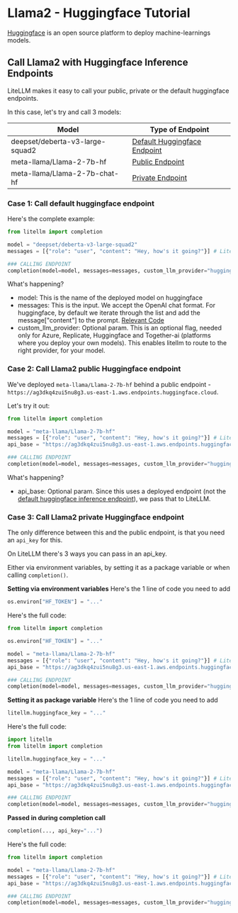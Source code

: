 # Llama2 - Huggingface Tutorial
[Huggingface](https://huggingface.co/) is an open source platform to deploy machine-learnings models.

## Call Llama2 with Huggingface Inference Endpoints
LiteLLM makes it easy to call your public, private or the default huggingface endpoints.

In this case, let's try and call 3 models:

| Model                                   | Type of Endpoint |
| --------------------------------------- | ---------------- |
| deepset/deberta-v3-large-squad2         | [Default Huggingface Endpoint](#case-1-call-default-huggingface-endpoint) |
| meta-llama/Llama-2-7b-hf                | [Public Endpoint](#case-2-call-llama2-public-huggingface-endpoint)              |
| meta-llama/Llama-2-7b-chat-hf           | [Private Endpoint](#case-3-call-llama2-private-huggingface-endpoint)             |

### Case 1: Call default huggingface endpoint

Here's the complete example:

```python
from litellm import completion

model = "deepset/deberta-v3-large-squad2"
messages = [{"role": "user", "content": "Hey, how's it going?"}] # LiteLLM follows the OpenAI format

### CALLING ENDPOINT
completion(model=model, messages=messages, custom_llm_provider="huggingface")
```

What's happening?
- model: This is the name of the deployed model on huggingface
- messages: This is the input. We accept the OpenAI chat format. For huggingface, by default we iterate through the list and add the message["content"] to the prompt. [Relevant Code](https://github.com/BerriAI/litellm/blob/6aff47083be659b80e00cb81eb783cb24db2e183/litellm/llms/huggingface_restapi.py#L46)
- custom_llm_provider: Optional param. This is an optional flag, needed only for Azure, Replicate, Huggingface and Together-ai (platforms where you deploy your own models). This enables litellm to route to the right provider, for your model.

### Case 2: Call Llama2 public Huggingface endpoint

We've deployed `meta-llama/Llama-2-7b-hf` behind a public endpoint - `https://ag3dkq4zui5nu8g3.us-east-1.aws.endpoints.huggingface.cloud`.

Let's try it out:
```python
from litellm import completion

model = "meta-llama/Llama-2-7b-hf"
messages = [{"role": "user", "content": "Hey, how's it going?"}] # LiteLLM follows the OpenAI format
api_base = "https://ag3dkq4zui5nu8g3.us-east-1.aws.endpoints.huggingface.cloud"

### CALLING ENDPOINT
completion(model=model, messages=messages, custom_llm_provider="huggingface", api_base=api_base)
```

What's happening?
- api_base: Optional param. Since this uses a deployed endpoint (not the [default huggingface inference endpoint](https://github.com/BerriAI/litellm/blob/6aff47083be659b80e00cb81eb783cb24db2e183/litellm/llms/huggingface_restapi.py#L35)), we pass that to LiteLLM.

### Case 3: Call Llama2 private Huggingface endpoint

The only difference between this and the public endpoint, is that you need an `api_key` for this.

On LiteLLM there's 3 ways you can pass in an api_key.

Either via environment variables, by setting it as a package variable or when calling `completion()`.

**Setting via environment variables**
Here's the 1 line of code you need to add
```python
os.environ["HF_TOKEN"] = "..."
```

Here's the full code:
```python
from litellm import completion

os.environ["HF_TOKEN"] = "..."

model = "meta-llama/Llama-2-7b-hf"
messages = [{"role": "user", "content": "Hey, how's it going?"}] # LiteLLM follows the OpenAI format
api_base = "https://ag3dkq4zui5nu8g3.us-east-1.aws.endpoints.huggingface.cloud"

### CALLING ENDPOINT
completion(model=model, messages=messages, custom_llm_provider="huggingface", api_base=api_base)
```

**Setting it as package variable**
Here's the 1 line of code you need to add
```python
litellm.huggingface_key = "..."
```

Here's the full code:
```python
import litellm
from litellm import completion

litellm.huggingface_key = "..."

model = "meta-llama/Llama-2-7b-hf"
messages = [{"role": "user", "content": "Hey, how's it going?"}] # LiteLLM follows the OpenAI format
api_base = "https://ag3dkq4zui5nu8g3.us-east-1.aws.endpoints.huggingface.cloud"

### CALLING ENDPOINT
completion(model=model, messages=messages, custom_llm_provider="huggingface", api_base=api_base)
```

**Passed in during completion call**
```python
completion(..., api_key="...")
```

Here's the full code:

```python
from litellm import completion

model = "meta-llama/Llama-2-7b-hf"
messages = [{"role": "user", "content": "Hey, how's it going?"}] # LiteLLM follows the OpenAI format
api_base = "https://ag3dkq4zui5nu8g3.us-east-1.aws.endpoints.huggingface.cloud"

### CALLING ENDPOINT
completion(model=model, messages=messages, custom_llm_provider="huggingface", api_base=api_base, api_key="...")
```
